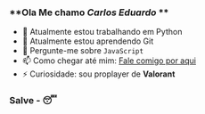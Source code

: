 ### **Ola Me chamo *Carlos Eduardo* **
- 🔭 Atualmente estou trabalhando em Python
- 🌱 Atualmente estou aprendendo Git
- 💬 Pergunte-me sobre `JavaScript`
- 📫 Como chegar até mim: [Fale comigo por aqui](mailto:eu.carlos.dev@gmail.com)
- ⚡ Curiosidade: sou proplayer de **Valorant**

### Salve - 😴
